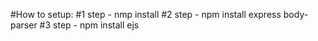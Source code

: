 #How to setup:
#1 step - nmp install
#2 step - npm install express body-parser
#3 step - npm install ejs

